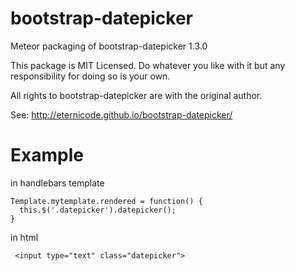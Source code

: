 bootstrap-datepicker
============

Meteor packaging of bootstrap-datepicker 1.3.0

This package is MIT Licensed. Do whatever you like with it but any responsibility for doing so is your own.

All rights to bootstrap-datepicker are with the original author.

See: http://eternicode.github.io/bootstrap-datepicker/

Example
============
in handlebars template

    Template.mytemplate.rendered = function() {
      this.$('.datepicker').datepicker();
    }

in html

     <input type="text" class="datepicker">
